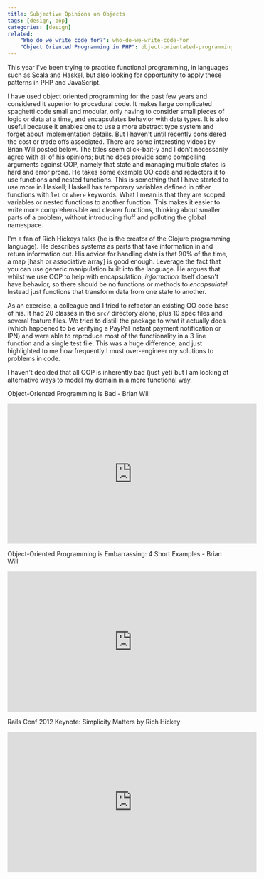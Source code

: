 ```yaml
---
title: Subjective Opinions on Objects
tags: [design, oop]
categories: [design]
related:
    "Who do we write code for?": who-do-we-write-code-for
    "Object Oriented Programming in PHP": object-orientated-programming-in-php
---
```


This year I've been trying to practice functional programming, in languages such as Scala and Haskel, but also looking for opportunity to apply these patterns in PHP and JavaScript.

I have used object oriented programming for the past few years and considered it superior to procedural code. It makes large complicated spaghetti code small and modular, only having to consider small pieces of logic or data at a time, and encapsulates behavior with data types. It is also useful because it enables one to use a more abstract type system and forget about implementation details. But I haven't until recently considered the cost or trade offs associated. There are some interesting videos by Brian Will posted below. The titles seem click-bait-y and I don't necessarily agree with all of his opinions; but he does provide some compelling arguments against OOP, namely that state and managing multiple states is hard and error prone. He takes some example OO code and redactors it to use functions and nested functions. This is something that I have started to use more in Haskell; Haskell has temporary variables defined in other functions with `let` or `where` keywords. What I mean is that they are scoped variables or nested functions to another function. This makes it easier to write more comprehensible and clearer functions, thinking about smaller parts of a problem, without introducing fluff and polluting the global namespace.

I'm a fan of Rich Hickeys talks (he is the creator of the Clojure programming language). He describes systems as parts that take information in and return information out. His advice for handling data is that 90% of the time, a map [hash or associative array] is good enough. Leverage the fact that you can use generic manipulation built into the language. He argues that whilst we use OOP to help with encapsulation, _information_ itself doesn't have behavior, so there should be no functions or methods to _encapsulate_! Instead just functions that transform data from one state to another.

As an exercise, a colleague and I tried to refactor an existing OO code base of his. It had 20 classes in the `src/` directory alone, plus 10 spec files and several feature files. We tried to distill the package to what it actually does (which happened to be verifying a PayPal instant payment notification or IPN) and were able to reproduce most of the functionality in a 3 line function and a single test file. This was a huge difference, and just highlighted to me how frequently I must over-engineer my solutions to problems in code.

I haven't decided that all OOP is inherently bad (just yet) but I am looking at alternative ways to model my domain in a more functional way.

Object-Oriented Programming is Bad - Brian Will
<iframe width="560" height="315" src="https://www.youtube.com/embed/QM1iUe6IofM" frameborder="0" allowfullscreen></iframe>

Object-Oriented Programming is Embarrassing: 4 Short Examples - Brian Will
<iframe width="560" height="315" src="https://www.youtube.com/embed/IRTfhkiAqPw" frameborder="0" allowfullscreen></iframe>

Rails Conf 2012 Keynote: Simplicity Matters by Rich Hickey
<iframe width="560" height="315" src="https://www.youtube.com/embed/rI8tNMsozo0" frameborder="0" allowfullscreen></iframe>